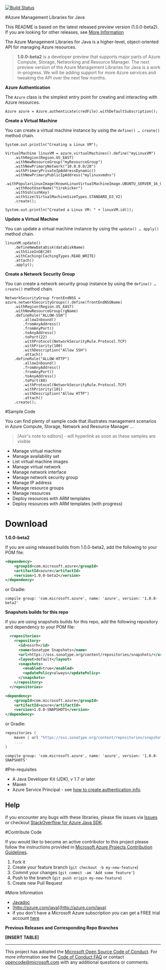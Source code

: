 [![Build Status](https://travis-ci.org/Azure/azure-sdk-for-java.svg?style=flat-square&label=build)](https://travis-ci.org/Azure/azure-sdk-for-java)

#Azure Management Libraries for Java

This README is based on the latest released preview version (1.0.0-beta2). If you are looking for other releases, see [More Information](#more-information)

The Azure Management Libraries for Java is a higher-level, object-oriented API for managing Azure resources.


> **1.0.0-beta2** is a developer preview that supports major parts of Azure Compute, Storage, Networking and Resource Manager. The next preview version of the Azure Management Libraries for Java is a work in-progress. We will be adding support for more Azure services and tweaking the API over the next few months.

**Azure Authentication**

The `Azure` class is the simplest entry point for creating and interacting with Azure resources.

`Azure azure = Azure.authenticate(credFile).withDefaultSubscription();` 

**Create a Virtual Machine**

You can create a virtual machine instance by using the `define() … create()` method chain.

    System.out.println("Creating a Linux VM");
    
    VirtualMachine linuxVM = azure.virtualMachines().define("myLinuxVM")
    	.withRegion(Region.US_EAST)
    	.withNewResourceGroup("myResourceGroup")
    	.withNewPrimaryNetwork("10.0.0.0/28")
    	.withPrimaryPrivateIpAddressDynamic()
    	.withNewPrimaryPublicIpAddress("mylinuxvmdns")
    	.withPopularLinuxImage(KnownLinuxVirtualMachineImage.UBUNTU_SERVER_16_04_LTS)
    	.withRootUserName("tirekicker")
    	.withSsh(sshKey)
    	.withSize(VirtualMachineSizeTypes.STANDARD_D3_V2)
    	.create();
    
    System.out.println("Created a Linux VM: " + linuxVM.id());


**Update a Virtual Machine**

You can update a virtual machine instance by using the `update() … apply()` method chain.

	linuxVM.update()
	    .defineNewDataDisk(dataDiskName)
	    .withSizeInGB(20)
	    .withCaching(CachingTypes.READ_WRITE)
	    .attach()
	    .apply();

**Create a Network Security Group**

You can create a network security group instance by using the `define() … create()` method chain.

    NetworkSecurityGroup frontEndNSG = azure.networkSecurityGroups().define(frontEndNSGName)
        .withRegion(Region.US_EAST)
        .withNewResourceGroup(rgName)
        .defineRule("ALLOW-SSH")
            .allowInbound()
            .fromAnyAddress()
            .fromAnyPort()
            .toAnyAddress()
            .toPort(22)
            .withProtocol(NetworkSecurityRule.Protocol.TCP)
            .withPriority(100)
            .withDescription("Allow SSH")
            .attach()
        .defineRule("ALLOW-HTTP")
            .allowInbound()
            .fromAnyAddress()
            .fromAnyPort()
            .toAnyAddress()
            .toPort(80)
            .withProtocol(NetworkSecurityRule.Protocol.TCP)
            .withPriority(101)
            .withDescription("Allow HTTP")
            .attach()
        .create();


#Sample Code

You can find plenty of sample code that illustrates management scenarios in Azure Compute, Storage, Network and Resource Manager … 


> [Asir's note to editors] - will hyperlink as soon as these samples are visible

- Manage virtual machine
- Manage availability set
- List virtual machine images
- Manage virtual network
- Manage network interface
- Manage network security group
- Manage IP address
- Manage resource groups
- Manage resources
- Deploy resources with ARM templates
- Deploy resources with ARM templates (with progress)

# Download


**1.0.0-beta2**

If you are using released builds from 1.0.0-beta2, add the following to your POM file:

```xml
<dependency>
    <groupId>com.microsoft.azure</groupId>
    <artifactId>azure</artifactId>
    <version>1.0.0-beta2</version>
</dependency>
```

or Gradle:

    compile group: 'com.microsoft.azure', name: 'azure', version: '1.0.0-beta2'

**Snapshots builds for this repo**

If you are using snapshots builds for this repo, add the following repository and dependency to your POM file:

```xml
  <repositories>
    <repository>
      <id>ossrh</id>
      <name>Sonatype Snapshots</name>
      <url>https://oss.sonatype.org/content/repositories/snapshots/</url>
      <layout>default</layout>
      <snapshots>
        <enabled>true</enabled>
        <updatePolicy>always</updatePolicy>
      </snapshots>
    </repository>
  </repositories>
```

```xml
<dependency>
    <groupId>com.microsoft.azure</groupId>
    <artifactId>azure</artifactId>
    <version>1.0.0-SNAPSHOTS</version>
</dependency>
```

or Gradle:
```groovy
repositories {
    maven { url "https://oss.sonatype.org/content/repositories/snapshots/" }
    ....
}
```


    compile group: 'com.microsoft.azure', name: 'azure', version: '1.0.0-SNAPSHOTS'

#Pre-requisites

- A Java Developer Kit (JDK), v 1.7 or later
- Maven
- Azure Service Principal - see [how to create authentication info](./AUTH.md).


## Help
If you encounter any bugs with these libraries, please file issues via [Issues](https://github.com/Azure/azure-sdk-for-java/issues) or checkout [StackOverflow for Azure Java SDK](http://stackoverflow.com/questions/tagged/azure-java-sdk).

#Contribute Code

If you would like to become an active contributor to this project please follow the instructions provided in [Microsoft Azure Projects Contribution Guidelines](http://azure.github.io/guidelines.html).

1. Fork it
2. Create your feature branch (`git checkout -b my-new-feature`)
3. Commit your changes (`git commit -am 'Add some feature'`)
4. Push to the branch (`git push origin my-new-feature`)
5. Create new Pull Request

#More Information
* [Javadoc](http://azure.github.io/azure-sdk-for-java)
* [http://azure.com/java](http://azure.com/java)
* If you don't have a Microsoft Azure subscription you can get a FREE trial account [here](http://go.microsoft.com/fwlink/?LinkId=330212)

**Previous Releases and Corresponding Repo Branches**

**[INSERT TABLE]**

---

This project has adopted the [Microsoft Open Source Code of Conduct](https://opensource.microsoft.com/codeofconduct/). For more information see the [Code of Conduct FAQ](https://opensource.microsoft.com/codeofconduct/faq/) or contact [opencode@microsoft.com](mailto:opencode@microsoft.com) with any additional questions or comments.